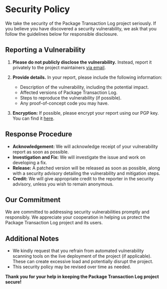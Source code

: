 # Security Policy

We take the security of the Package Transaction Log project seriously. If you
believe you have discovered a security vulnerability, we ask that you follow the
guidelines below for responsible disclosure.

## Reporting a Vulnerability

1. **Please do not publicly disclose the vulnerability.** Instead, report it
   privately to the project maintainers [via email](sec@rda.run).

2. **Provide details.** In your report, please include the following
   information:
    * Description of the vulnerability, including the potential impact.
    * Affected versions of Package Transaction Log.
    * Steps to reproduce the vulnerability (if possible).
    * Any proof-of-concept code you may have.

3. **Encryption:** If possible, please encrypt your report using our PGP key.
   You can find it
   [here](https://rda.run/gpg/Rodrigo-de-Avila_0x3A860313_public.asc).

## Response Procedure

* **Acknowledgement:** We will acknowledge receipt of your vulnerability report
  as soon as possible.
* **Investigation and Fix:** We will investigate the issue and work on
  developing a fix.
* **Release:**  A patched version will be released as soon as possible, along
  with a security advisory detailing the vulnerability and mitigation steps.
* **Credit:**  We will give appropriate credit to the reporter in the security
  advisory, unless you wish to remain anonymous.

## Our Commitment

We are committed to addressing security vulnerabilities promptly and
responsibly. We appreciate your cooperation in helping us protect the Package
Transaction Log project and its users.

## Additional Notes

* We kindly request that you refrain from automated vulnerability scanning tools
  on the live deployment of the project (if applicable). These can create
  excessive load and potentially disrupt the project.
* This security policy may be revised over time as needed.

**Thank you for your help in keeping the Package Transaction Log project
secure!**
